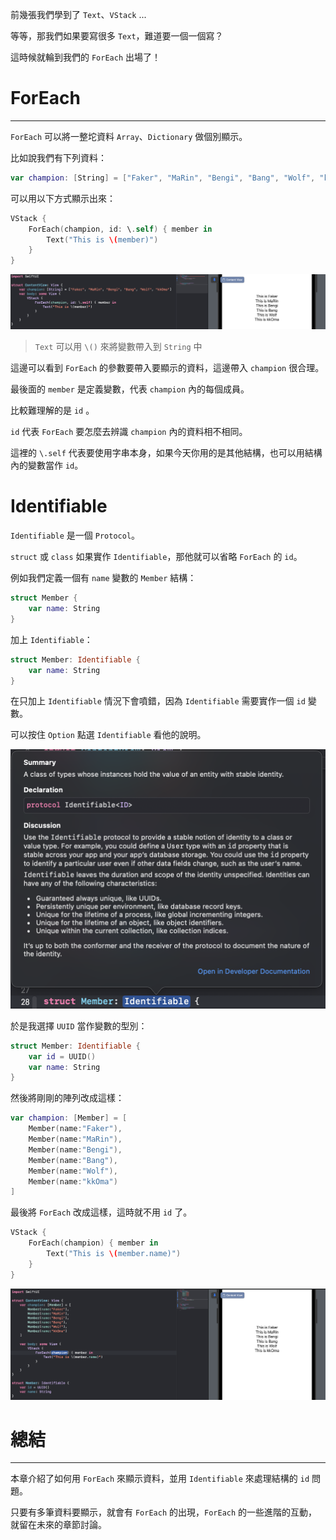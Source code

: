 前幾張我們學到了 `Text`、`VStack` ...

等等，那我們如果要寫很多 `Text`，難道要一個一個寫？

這時候就輪到我們的 `ForEach` 出場了！

# ForEach
---
`ForEach` 可以將一整坨資料 `Array`、`Dictionary` 做個別顯示。

比如說我們有下列資料：
```swift
var champion: [String] = ["Faker", "MaRin", "Bengi", "Bang", "Wolf", "kkOma"]
```

可以用以下方式顯示出來：
```swift
VStack {
    ForEach(champion, id: \.self) { member in
        Text("This is \(member)")
    }
}
```

![Alt text](image.png)

> `Text` 可以用 `\()` 來將變數帶入到 `String` 中

這邊可以看到 `ForEach` 的參數要帶入要顯示的資料，這邊帶入 `champion` 很合理。

最後面的 `member` 是定義變數，代表 `champion` 內的每個成員。

比較難理解的是 `id` 。

`id` 代表 `ForEach` 要怎麼去辨識 `champion` 內的資料相不相同。

這裡的 `\.self` 代表要使用字串本身，如果今天你用的是其他結構，也可以用結構內的變數當作 `id`。

# Identifiable

`Identifiable` 是一個 `Protocol`。

`struct` 或 `class` 如果實作 `Identifiable`，那他就可以省略 `ForEach` 的 `id`。

例如我們定義一個有 `name` 變數的 `Member` 結構：
```swift
struct Member {
    var name: String
}
```

加上 `Identifiable`：
```swift
struct Member: Identifiable {
    var name: String
}
```

在只加上 `Identifiable` 情況下會噴錯，因為 `Identifiable` 需要實作一個 `id` 變數。

可以按住 `Option` 點選 `Identifiable` 看他的說明。

![Alt text](image-1.png)

於是我選擇 `UUID` 當作變數的型別：
```swift
struct Member: Identifiable {
    var id = UUID()
    var name: String
}
```

然後將剛剛的陣列改成這樣：
```swift
var champion: [Member] = [
    Member(name:"Faker"),
    Member(name:"MaRin"),
    Member(name:"Bengi"),
    Member(name:"Bang"),
    Member(name:"Wolf"),
    Member(name:"kkOma")
]
```

最後將 `ForEach` 改成這樣，這時就不用 `id` 了。
```swift
VStack {
    ForEach(champion) { member in
        Text("This is \(member.name)")
    }
}
```

![Alt text](image-2.png)

# 總結
---
本章介紹了如何用 `ForEach` 來顯示資料，並用 `Identifiable` 來處理結構的 `id` 問題。 

只要有多筆資料要顯示，就會有 `ForEach` 的出現，`ForEach` 的一些進階的互動，就留在未來的章節討論。